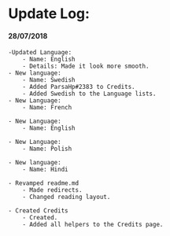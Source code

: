 # Update Log:

#### 28/07/2018
	-Updated Language:
		- Name: English
		- Details: Made it look more smooth.
	- New language:
		- Name: Swedish
		- Added ParsaHp#2383 to Credits.
		- Added Swedish to the Language lists.
	- New Language:
		- Name: French

	- New Language:
		- Name: English

	- New Language:
		- Name: Polish

	- New language:
		- Name: Hindi

	- Revamped readme.md
		- Made redirects.
		- Changed reading layout.

	- Created Credits
		- Created.
		- Added all helpers to the Credits page.
